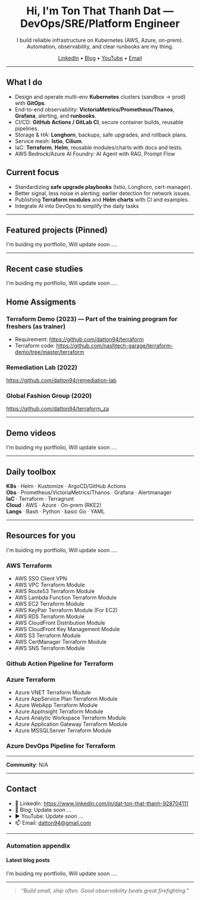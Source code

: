 <h1 align="center">Hi, I'm Ton That Thanh Dat — DevOps/SRE/Platform Engineer</h1>

<p align="center">
I build reliable infrastructure on Kubernetes (AWS, Azure, on-prem).  
Automation, observability, and clear runbooks are my thing.
</p>

<p align="center">
  <a href="https://www.linkedin.com/in/dat-ton-that-thanh-928704111">LinkedIn</a> •
  <a href="{{Blog URL}}">Blog</a> •
  <a href="{{YouTube URL}}">YouTube</a> •
  <a href="mailto:datton94@gmail.com">Email</a>
</p>

---

## What I do
- Design and operate multi-env **Kubernetes** clusters (sandbox → prod) with **GitOps**.
- End-to-end observability: **VictoriaMetrics/Prometheus/Thanos**, **Grafana**, alerting, and **runbooks**.
- CI/CD: **GitHub Actions / GitLab CI**, secure container builds, reusable pipelines.
- Storage & HA: **Longhorn**, backups, safe upgrades, and rollback plans.
- Service mesh: **Istio**, **Cilium**.
- IaC: **Terraform**, **Helm**, reusable modules/charts with docs and tests.
- AWS Bedrock/Azure AI Foundry: AI Agent with RAG, Prompt Flow

## Current focus
- Standardizing **safe upgrade playbooks** (Istio, Longhorn, cert-manager).
- Better signal, less noise in alerting; earlier detection for network issues.
- Publishing **Terraform modules** and **Helm charts** with CI and examples.
- Integrate AI into DevOps to simplify the daily tasks

---

## Featured projects (Pinned)

I'm buiding my portfiolio, Will update soon ....

---

## Recent case studies

I'm buiding my portfiolio, Will update soon ....

## Home Assigments
### Terraform Demo (2023) — Part of the training program for freshers (as trainer)
* Requirement: https://github.com/datton94/terraform
* Terraform code: https://github.com/nashtech-garage/terraform-demo/tree/master/terraform
### Remediation Lab (2022)
https://github.com/datton94/remediation-lab
### Global Fashion Group (2020)
https://github.com/datton94/terraform_za

---

## Demo videos

I'm buiding my portfiolio, Will update soon ....

---

## Daily toolbox
**K8s** · Helm · Kustomize · ArgoCD/GitHub Actions  
**Obs** · Prometheus/VictoriaMetrics/Thanos · Grafana · Alertmanager  
**IaC** · Terraform · Terragrunt  
**Cloud** · AWS · Azure · On-prem (RKE2)  
**Langs** · Bash · Python · basic Go · YAML

---

## Resources for you
I'm buiding my portfiolio, Will update soon ....

### AWS Terraform
* AWS SSO Client VPN
* AWS VPC Terraform Module
* AWS Route53 Terraform Module
* AWS Lambda Function Terraform Module
* AWS EC2 Terraform Module
* AWS KeyPair Terraform Module (For EC2)
* AWS RDS Terraform Module
* AWS CloudFront Distribution Module
* AWS CloudFront Key Management Module
* AWS S3 Terraform Module
* AWS CertManager Terraform Module
* AWS SNS Terraform Module

### Github Action Pipeline for Terraform

### Azure Terraform
* Azure VNET Terraform Module
* Azure AppService Plan Terraform Module
* Azure WebApp Terraform Module
* Azure AppInsight Terraform Module
* Azure Analytic Workspace Terraform Module
* Azure Application Gateway Terraform Module
* Azure MSSQLServer Terraform Module

### Azure DevOps Pipeline for Terraform

---

**Community**: N/A

---

## Contact
- 💼 LinkedIn: https://www.linkedin.com/in/dat-ton-that-thanh-928704111 
- 📝 Blog: Update soon ...
- ▶️ YouTube: Update soon ...
- 📫 Email: datton94@gmail.com

---

### Automation appendix


#### Latest blog posts
I'm buiding my portfiolio, Will update soon ....

---

> _“Build small, ship often. Good observability beats great firefighting.”_

